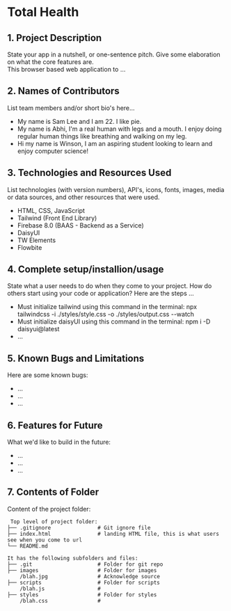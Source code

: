 # Total Health

## 1. Project Description
State your app in a nutshell, or one-sentence pitch. Give some elaboration on what the core features are.  
This browser based web application to ... 

## 2. Names of Contributors
List team members and/or short bio's here... 
* My name is Sam Lee and I am 22. I like pie.
* My name is Abhi, I'm a real human with legs and a mouth. I enjoy doing regular human things like breathing and walking on my leg.
* Hi my name is Winson, I am an aspiring student looking to learn and enjoy computer science!

	
## 3. Technologies and Resources Used
List technologies (with version numbers), API's, icons, fonts, images, media or data sources, and other resources that were used.
* HTML, CSS, JavaScript
* Tailwind (Front End Library)
* Firebase 8.0 (BAAS - Backend as a Service)
* DaisyUI
* TW Elements
* Flowbite

## 4. Complete setup/installion/usage
State what a user needs to do when they come to your project.  How do others start using your code or application?
Here are the steps ...
* Must initialize tailwind using this command in the terminal: npx tailwindcss -i ./styles/style.css -o ./styles/output.css --watch 
* Must initialize daisyUI using this command in the terminal: npm i -D daisyui@latest
* ...

## 5. Known Bugs and Limitations
Here are some known bugs:
* ...
* ...
* ...

## 6. Features for Future
What we'd like to build in the future:
* ...
* ...
* ...
	
## 7. Contents of Folder
Content of the project folder:

```
 Top level of project folder: 
├── .gitignore               # Git ignore file
├── index.html               # landing HTML file, this is what users see when you come to url
└── README.md

It has the following subfolders and files:
├── .git                     # Folder for git repo
├── images                   # Folder for images
    /blah.jpg                # Acknowledge source
├── scripts                  # Folder for scripts
    /blah.js                 # 
├── styles                   # Folder for styles
    /blah.css                # 



```


